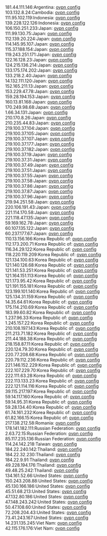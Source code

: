 181.44.111.146:Argentina: [ovpn config](vpn/181_44_111_146.ovpn)  
103.132.8.24:Cambodia: [ovpn config](vpn/103_132_8_24.ovpn)  
111.95.102.119:Indonesia: [ovpn config](vpn/111_95_102_119.ovpn)  
139.228.122.126:Indonesia: [ovpn config](vpn/139_228_122_126.ovpn)  
106.150.251.233:Japan: [ovpn config](vpn/106_150_251_233.ovpn)  
111.99.130.75:Japan: [ovpn config](vpn/111_99_130_75.ovpn)  
112.139.20.224:Japan: [ovpn config](vpn/112_139_20_224.ovpn)  
114.145.95.107:Japan: [ovpn config](vpn/114_145_95_107.ovpn)  
115.37.188.154:Japan: [ovpn config](vpn/115_37_188_154.ovpn)  
119.243.251.171:Japan: [ovpn config](vpn/119_243_251_171.ovpn)  
122.16.128.23:Japan: [ovpn config](vpn/122_16_128_23.ovpn)  
124.215.136.214:Japan: [ovpn config](vpn/124_215_136_214.ovpn)  
133.175.174.202:Japan: [ovpn config](vpn/133_175_174_202.ovpn)  
133.218.2.40:Japan: [ovpn config](vpn/133_218_2_40.ovpn)  
14.132.111.120:Japan: [ovpn config](vpn/14_132_111_120.ovpn)  
152.165.211.13:Japan: [ovpn config](vpn/152_165_211_13.ovpn)  
153.229.47.78:Japan: [ovpn config](vpn/153_229_47_78.ovpn)  
159.28.194.153:Japan: [ovpn config](vpn/159_28_194_153.ovpn)  
160.13.81.168:Japan: [ovpn config](vpn/160_13_81_168.ovpn)  
170.249.98.68:Japan: [ovpn config](vpn/170_249_98_68.ovpn)  
1.66.34.131:Japan: [ovpn config](vpn/1_66_34_131.ovpn)  
210.170.8.26:Japan: [ovpn config](vpn/210_170_8_26.ovpn)  
210.235.44.83:Japan: [ovpn config](vpn/210_235_44_83.ovpn)  
219.100.37.104:Japan: [ovpn config](vpn/219_100_37_104.ovpn)  
219.100.37.105:Japan: [ovpn config](vpn/219_100_37_105.ovpn)  
219.100.37.107:Japan: [ovpn config](vpn/219_100_37_107.ovpn)  
219.100.37.177:Japan: [ovpn config](vpn/219_100_37_177.ovpn)  
219.100.37.182:Japan: [ovpn config](vpn/219_100_37_182.ovpn)  
219.100.37.19:Japan: [ovpn config](vpn/219_100_37_19.ovpn)  
219.100.37.31:Japan: [ovpn config](vpn/219_100_37_31.ovpn)  
219.100.37.49:Japan: [ovpn config](vpn/219_100_37_49.ovpn)  
219.100.37.51:Japan: [ovpn config](vpn/219_100_37_51.ovpn)  
219.100.37.55:Japan: [ovpn config](vpn/219_100_37_55.ovpn)  
219.100.37.58:Japan: [ovpn config](vpn/219_100_37_58.ovpn)  
219.100.37.86:Japan: [ovpn config](vpn/219_100_37_86.ovpn)  
219.100.37.87:Japan: [ovpn config](vpn/219_100_37_87.ovpn)  
219.100.37.96:Japan: [ovpn config](vpn/219_100_37_96.ovpn)  
219.94.251.58:Japan: [ovpn config](vpn/219_94_251_58.ovpn)  
220.106.191.43:Japan: [ovpn config](vpn/220_106_191_43.ovpn)  
221.114.170.58:Japan: [ovpn config](vpn/221_114_170_58.ovpn)  
221.118.47.135:Japan: [ovpn config](vpn/221_118_47_135.ovpn)  
59.169.162.78:Japan: [ovpn config](vpn/59_169_162_78.ovpn)  
60.107.135.122:Japan: [ovpn config](vpn/60_107_135_122.ovpn)  
60.237.177.67:Japan: [ovpn config](vpn/60_237_177_67.ovpn)  
110.13.156.166:Korea Republic of: [ovpn config](vpn/110_13_156_166.ovpn)  
112.173.200.71:Korea Republic of: [ovpn config](vpn/112_173_200_71.ovpn)  
116.34.29.122:Korea Republic of: [ovpn config](vpn/116_34_29_122.ovpn)  
118.220.119.209:Korea Republic of: [ovpn config](vpn/118_220_119_209.ovpn)  
121.134.100.63:Korea Republic of: [ovpn config](vpn/121_134_100_63.ovpn)  
121.140.126.68:Korea Republic of: [ovpn config](vpn/121_140_126_68.ovpn)  
121.141.53.251:Korea Republic of: [ovpn config](vpn/121_141_53_251.ovpn)  
121.164.151.113:Korea Republic of: [ovpn config](vpn/121_164_151_113.ovpn)  
121.173.95.42:Korea Republic of: [ovpn config](vpn/121_173_95_42.ovpn)  
121.191.155.181:Korea Republic of: [ovpn config](vpn/121_191_155_181.ovpn)  
123.199.101.140:Korea Republic of: [ovpn config](vpn/123_199_101_140.ovpn)  
125.134.31.159:Korea Republic of: [ovpn config](vpn/125_134_31_159.ovpn)  
14.35.64.61:Korea Republic of: [ovpn config](vpn/14_35_64_61.ovpn)  
175.114.210.69:Korea Republic of: [ovpn config](vpn/175_114_210_69.ovpn)  
183.99.60.82:Korea Republic of: [ovpn config](vpn/183_99_60_82.ovpn)  
1.237.96.33:Korea Republic of: [ovpn config](vpn/1_237_96_33.ovpn)  
1.245.157.22:Korea Republic of: [ovpn config](vpn/1_245_157_22.ovpn)  
210.108.197.143:Korea Republic of: [ovpn config](vpn/210_108_197_143.ovpn)  
211.213.71.182:Korea Republic of: [ovpn config](vpn/211_213_71_182.ovpn)  
211.44.188.38:Korea Republic of: [ovpn config](vpn/211_44_188_38.ovpn)  
218.158.87.11:Korea Republic of: [ovpn config](vpn/218_158_87_11.ovpn)  
220.124.79.30:Korea Republic of: [ovpn config](vpn/220_124_79_30.ovpn)  
220.77.208.68:Korea Republic of: [ovpn config](vpn/220_77_208_68.ovpn)  
220.79.112.236:Korea Republic of: [ovpn config](vpn/220_79_112_236.ovpn)  
221.146.152.229:Korea Republic of: [ovpn config](vpn/221_146_152_229.ovpn)  
222.107.229.70:Korea Republic of: [ovpn config](vpn/222_107_229_70.ovpn)  
222.111.63.28:Korea Republic of: [ovpn config](vpn/222_111_63_28.ovpn)  
222.113.133.23:Korea Republic of: [ovpn config](vpn/222_113_133_23.ovpn)  
222.121.114.116:Korea Republic of: [ovpn config](vpn/222_121_114_116.ovpn)  
39.115.217.197:Korea Republic of: [ovpn config](vpn/39_115_217_197.ovpn)  
59.14.117.160:Korea Republic of: [ovpn config](vpn/59_14_117_160.ovpn)  
59.14.95.31:Korea Republic of: [ovpn config](vpn/59_14_95_31.ovpn)  
59.28.134.40:Korea Republic of: [ovpn config](vpn/59_28_134_40.ovpn)  
61.74.161.232:Korea Republic of: [ovpn config](vpn/61_74_161_232.ovpn)  
61.82.166.15:Korea Republic of: [ovpn config](vpn/61_82_166_15.ovpn)  
217.138.212.58:Romania: [ovpn config](vpn/217_138_212_58.ovpn)  
178.141.182.111:Russian Federation: [ovpn config](vpn/178_141_182_111.ovpn)  
2.63.72.15:Russian Federation: [ovpn config](vpn/2_63_72_15.ovpn)  
85.117.235.136:Russian Federation: [ovpn config](vpn/85_117_235_136.ovpn)  
114.24.142.218:Taiwan: [ovpn config](vpn/114_24_142_218.ovpn)  
184.22.240.142:Thailand: [ovpn config](vpn/184_22_240_142.ovpn)  
184.22.32.230:Thailand: [ovpn config](vpn/184_22_32_230.ovpn)  
184.22.9.91:Thailand: [ovpn config](vpn/184_22_9_91.ovpn)  
49.228.194.176:Thailand: [ovpn config](vpn/49_228_194_176.ovpn)  
49.48.25.242:Thailand: [ovpn config](vpn/49_48_25_242.ovpn)  
134.161.52.66:United States: [ovpn config](vpn/134_161_52_66.ovpn)  
150.243.208.88:United States: [ovpn config](vpn/150_243_208_88.ovpn)  
45.130.166.186:United States: [ovpn config](vpn/45_130_166_186.ovpn)  
45.51.68.213:United States: [ovpn config](vpn/45_51_68_213.ovpn)  
47.132.80.186:United States: [ovpn config](vpn/47_132_80_186.ovpn)  
47.148.243.242:United States: [ovpn config](vpn/47_148_243_242.ovpn)  
50.47.108.60:United States: [ovpn config](vpn/50_47_108_60.ovpn)  
72.208.204.43:United States: [ovpn config](vpn/72_208_204_43.ovpn)  
73.41.243.167:United States: [ovpn config](vpn/73_41_243_167.ovpn)  
14.231.135.245:Viet Nam: [ovpn config](vpn/14_231_135_245.ovpn)  
42.115.176.176:Viet Nam: [ovpn config](vpn/42_115_176_176.ovpn)  
